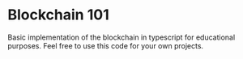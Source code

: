 # Blockchain 101

Basic implementation of the blockchain in typescript for educational purposes.
Feel free to use this code for your own projects. 